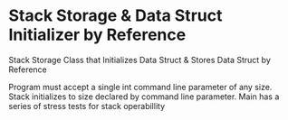 # Stack Storage & Data Struct Initializer by Reference
Stack Storage Class that Initializes Data Struct & Stores Data Struct by Reference

Program must accept a single int command line parameter of any size.
Stack initializes to size declared by command line parameter. 
Main has a series of stress tests for stack operabillity
